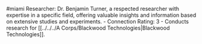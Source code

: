 #miami 
Researcher: Dr. Benjamin Turner, a respected researcher with expertise in a specific field, offering valuable insights and information based on extensive studies and experiments. - Connection Rating: 3 - Conducts research for [[../../../A Corps/Blackwood Technologies|Blackwood Technologies]].